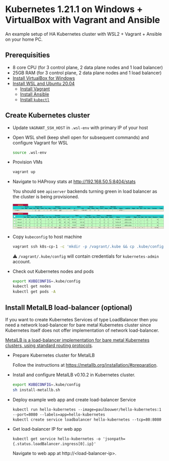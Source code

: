 # Kubernetes 1.21.1 on Windows + VirtualBox with Vagrant and Ansible

An example setup of HA Kubernetes cluster with WSL2 + Vagrant + Ansible on your home PC.

## Prerequisities

- 8 core CPU (for 3 control plane, 2 data plane nodes and 1 load balancer)
- 25GB RAM (for 3 control plane, 2 data plane nodes and 1 load balancer)
- [Install VirtualBox for Windows](https://www.virtualbox.org/wiki/Downloads)
- [Install WSL and Ubuntu 20.04](https://docs.microsoft.com/en-us/windows/wsl/install-win10#manual-installation-steps)
  - [Install Vagrant](https://www.vagrantup.com/docs/other/wsl)
  - [Install Ansible](https://docs.ansible.com/ansible/latest/installation_guide/intro_installation.html#installing-ansible-on-ubuntu)
  - [Install `kubectl`](https://kubernetes.io/docs/tasks/tools/install-kubectl-linux/#install-using-native-package-management)

## Create Kubernetes cluster

- Update `VAGRANT_SSH_HOST` in `.wsl-env` with primary IP of your host
- Open WSL shell (keep shell open for subsequent commands) and configure Vagrant for WSL

  ```sh
  source .wsl-env
  ```

- Provision VMs

  ```sh
  vagrant up
  ```

- Navigate to HAProxy stats at http://192.168.50.5:8404/stats

  You should see `apiserver` backends turning green in load balancer as the cluster is being provisioned.

  ![](haproxy-apiserver-lb.png)

- Copy `kubeconfig` to host machine

  ```sh
  vagrant ssh k8s-cp-1 -c 'mkdir -p /vagrant/.kube && cp .kube/config /vagrant/.kube/config'
  ```

  ⚠️ `/vagrant/.kube/config` will contain credentials for `kubernetes-admin` account.

- Check out Kubernetes nodes and pods

  ```sh
  export KUBECONFIG=.kube/config
  kubectl get nodes
  kubectl get pods -A
  ```

## Install MetalLB load-balancer (optional)

If you want to create Kubernetes Services of type LoadBalancer then you need a network load-balancer for bare metal Kubernetes cluster since Kubernetes itself does not offer implementation of network load-balancer.

[MetalLB is a load-balancer implementation for bare metal Kubernetes clusters, using standard routing protocols](https://metallb.org/).

- Prepare Kubernetes cluster for MetalLB

  Follow the instructions at https://metallb.org/installation/#preparation.

- Install and configure MetalLB v0.10.2 in Kubernetes cluster.

  ```sh
  export KUBECONFIG=.kube/config
  sh install-metallb.sh
  ```

- Deploy example web app and create load-balancer Service

  ```
  kubectl run hello-kubernetes --image=paulbouwer/hello-kubernetes:1 --port=8080 --labels=app=hello-kubernetes
  kubectl create service loadbalancer hello-kubernetes --tcp=80:8080
  ```

- Get load-balancer IP for web app

  ```
  kubectl get service hello-kubernetes -o 'jsonpath={.status.loadBalancer.ingress[0].ip}'
  ```

  Navigate to web app at http://\<load-balancer-ip\>.
